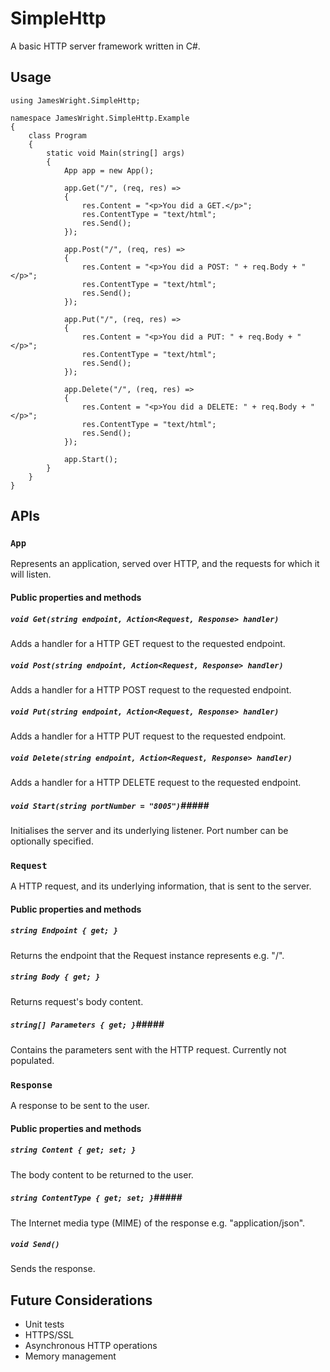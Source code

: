 # SimpleHttp

A basic HTTP server framework written in C#.

## Usage

    using JamesWright.SimpleHttp;

	namespace JamesWright.SimpleHttp.Example
	{
		class Program
		{
			static void Main(string[] args)
			{
				App app = new App();

				app.Get("/", (req, res) =>
				{
					res.Content = "<p>You did a GET.</p>";
					res.ContentType = "text/html";
					res.Send();
				});

				app.Post("/", (req, res) =>
				{
					res.Content = "<p>You did a POST: " + req.Body + "</p>";
					res.ContentType = "text/html";
					res.Send();
				});

				app.Put("/", (req, res) =>
				{
					res.Content = "<p>You did a PUT: " + req.Body + "</p>";
					res.ContentType = "text/html";
					res.Send();
				});

				app.Delete("/", (req, res) =>
				{
					res.Content = "<p>You did a DELETE: " + req.Body + "</p>";
					res.ContentType = "text/html";
					res.Send();
				});

				app.Start();
			}
		}
	}
	

## APIs

### `App` ###
Represents an application, served over HTTP, and the requests for which it will listen.

#### Public properties and methods #####
##### `void Get(string endpoint, Action<Request, Response> handler)` ######
Adds a handler for a HTTP GET request to the requested endpoint.

##### `void Post(string endpoint, Action<Request, Response> handler)` ######
Adds a handler for a HTTP POST request to the requested endpoint.

##### `void Put(string endpoint, Action<Request, Response> handler)` ######
Adds a handler for a HTTP PUT request to the requested endpoint.

##### `void Delete(string endpoint, Action<Request, Response> handler)` ######
Adds a handler for a HTTP DELETE request to the requested endpoint.

##### `void Start(string portNumber = "8005")`#####
Initialises the server and its underlying listener. Port number can be optionally specified.

### `Request` ###
A HTTP request, and its underlying information, that is sent to the server.

#### Public properties and methods #####
##### `string Endpoint { get; }` ######
Returns the endpoint that the Request instance represents e.g. "/".

##### `string Body { get; }` ######
Returns request's body content.

##### `string[] Parameters { get; }`#####
Contains the parameters sent with the HTTP request. Currently not populated.

### `Response` ###
A response to be sent to the user.

#### Public properties and methods #####
##### `string Content { get; set; }` ######
The body content to be returned to the user.

##### `string ContentType { get; set; }`#####
The Internet media type (MIME) of the response e.g. "application/json".

##### `void Send()` #####
Sends the response.

## Future Considerations

* Unit tests
* HTTPS/SSL
* Asynchronous HTTP operations
* Memory management
